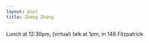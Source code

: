 ```yaml
---
layout: post
title: Zheng Zhang
---
```


Lunch at 12:30pm, (virtual) talk at 1pm, in 148 Fitzpatrick
